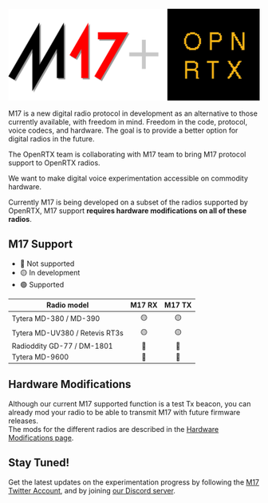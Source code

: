 [![M17 + OpenRTX Logo](_media/m17_openrtx_logo.svg)](https://m17project.org/)

M17 is a new digital radio protocol in development as an alternative to those currently available, with freedom in mind. Freedom in the code, protocol, voice codecs, and hardware. The goal is to provide a better option for digital radios in the future.

The OpenRTX team is collaborating with M17 team to bring M17 protocol support to OpenRTX radios.

We want to make digital voice experimentation accessible on commodity hardware.

Currently M17 is being developed on a subset of the radios supported by OpenRTX,
M17 support __requires hardware modifications on all of these radios__.

## M17 Support

- 🔴 Not supported
- 🟡 In development
- 🟢 Supported

| Radio model                    | M17 RX | M17 TX |
| ---                            | :---:  | :---:  |
| Tytera MD-380 / MD-390         | 🟡     | 🟡     |
| Tytera MD-UV380 / Retevis RT3s | 🟡     | 🟡     |
| Radioddity GD-77 / DM-1801     | 🔴     | 🔴     |
| Tytera MD-9600                 | 🔴     | 🔴     |

## Hardware Modifications
Although our current M17 supported function is a test Tx beacon, you can already
mod your radio to be able to transmit M17 with future firmware releases. \
The mods for the different radios are described in the [Hardware Modifications page](hw_mods.md).

## Stay Tuned!

Get the latest updates on the experimentation progress by following the
[M17 Twitter Account](https://twitter.com/m17_project),
and by joining [our Discord server](https://discord.gg/jZ9t8XTbmd).
